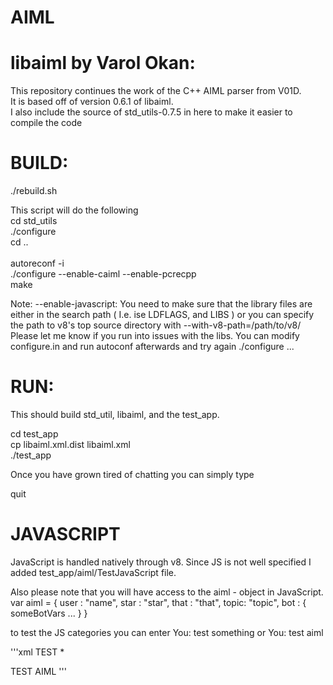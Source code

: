 AIML
=======

libaiml by Varol Okan:
=======================

This repository continues the work of the C++ AIML parser from V01D.<br>
It is based off of version 0.6.1 of libaiml.<br>
I also include the source of std_utils-0.7.5 in here to make it easier to compile the code<p>

BUILD:
======

./rebuild.sh

This script will do the following<br>
  cd std_utils<br>
  ./configure <br>
  cd ..<br>
<br>
  autoreconf -i<br>
  ./configure --enable-caiml --enable-pcrecpp<br>
  make<br>


Note: --enable-javascript: You need to make sure that the library files are either in the search path ( I.e. ise LDFLAGS, and LIBS ) or you can specify the path to v8's top source directory with --with-v8-path=/path/to/v8/
Please let me know if you run into issues with the libs. You can modify configure.in and run autoconf afterwards and try again ./configure ...


RUN:
====

This should build std_util, libaiml, and the test_app.<p>

cd test_app<br>
cp libaiml.xml.dist libaiml.xml<br>
./test_app<p>

Once you have grown tired of chatting you can simply type

quit


JAVASCRIPT
==========

JavaScript is handled natively through v8. Since JS is not well specified I added test_app/aiml/TestJavaScript file.

Also please note that you will have access to the aiml - object in JavaScript. 
  var aiml = { 
    user : "name",
    star : "star",
    that : "that",
    topic: "topic",
    bot  : {
      someBotVars ...
    }
  }

to test the JS categories you can enter 
You: test something
or
You: test aiml

'''xml
<category>
  <pattern>TEST *</pattern>
  <template>
    This is cool <star/>.
    <javascript><![CDATA[
      print ( "   Testing JavaScript integration. Working !!! " + JSON.stringify ( aiml ) );
      var t;
      for ( var t=0; t<10; t++ )  {
        print ( "t=" + t );
      }
    ]]></javascript>
  </template>
</category>

<category>
  <pattern>TEST AIML</pattern>
  <template>
    <javascript><![CDATA[
      function objFields ( obj )  {
        for ( var key in obj )  {
         var val = obj[key];
         print ( "  Key[" +key+ "] = " + val );
        }
      }
      print ( "------------------ aiml - object ------------------" );
      objFields ( aiml );
      print ( "------------------ aiml.bot ------------------" );
      objFields ( aiml.bot );
    ]]></javascript>
  </template>
</category>
'''

